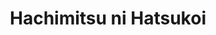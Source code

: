 --- 
title: "Hachimitsu ni Hatsukoi"
publishdate: "2019-9-25T16:48:46+02:00"
src: "https://365manga.net/manga/hachimitsu-ni-hatsukoi"
image: "https://data.365manga.net/images/thumbnails/1706-hachimitsu-ni-hatsukoi.jpg"
description: "From Chibi Manga: I don't have family, friends or a lover. But there's someone I love. We have that strange relationship: childhood friend."
---